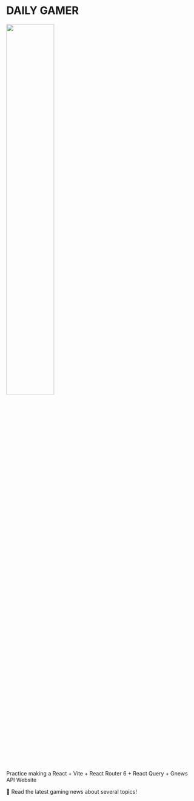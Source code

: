 ﻿# DAILY GAMER

<img src="https://i.imgur.com/xYs3xxC.png" width="50%" />

Practice making a React + Vite + React Router 6 + React Query + Gnews API Website

 📰 Read the latest gaming news about several topics!
